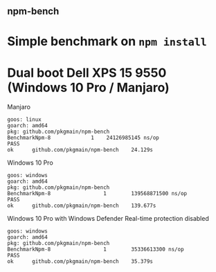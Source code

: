 ## npm-bench

# Simple benchmark on `npm install`
# Dual boot Dell XPS 15 9550 (Windows 10 Pro / Manjaro)

Manjaro
```
goos: linux
goarch: amd64
pkg: github.com/pkgmain/npm-bench
BenchmarkNpm-8   	       1	24126985145 ns/op
PASS
ok  	github.com/pkgmain/npm-bench	24.129s

```


Windows 10 Pro
```
goos: windows
goarch: amd64
pkg: github.com/pkgmain/npm-bench
BenchmarkNpm-8                 1        139568871500 ns/op
PASS
ok      github.com/pkgmain/npm-bench    139.677s
```


Windows 10 Pro with Windows Defender Real-time protection disabled
```
goos: windows
goarch: amd64
pkg: github.com/pkgmain/npm-bench
BenchmarkNpm-8                 1        35336613300 ns/op
PASS
ok      github.com/pkgmain/npm-bench    35.379s
```